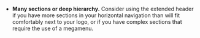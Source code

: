 - **Many sections or deep hierarchy.** Consider using the extended header if you have more sections in your horizontal navigation than will fit comfortably next to your logo, or if you have complex sections that require the use of a megamenu.